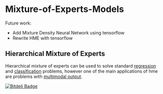 # Mixture-of-Experts-Models

Future work:
 - Add Mixture Density Neural Network using tensorflow
 - Rewrite HME with tensorflow
 
 
##  Hierarchical Mixture of Experts

Hierarchical mixture of experts can be used to solve standard [regression](https://github.com/AmazaspShumik/Mixture-of-Experts-Models/blob/master/Hierarchical%20Mixture%20of%20Experts/hme_standard_regression_examples.ipynb) and [classification](https://github.com/AmazaspShumik/Mixture-of-Experts-Models/blob/master/Hierarchical%20Mixture%20of%20Experts/hme_classification_examples.ipynb) problems, however one of the main applications of hme are problems with [multimodal output](https://github.com/AmazaspShumik/Mixture-of-Experts-Models/blob/master/Hierarchical%20Mixture%20of%20Experts/hme_multimodal_output_examples.ipynb).






[![Bitdeli Badge](https://d2weczhvl823v0.cloudfront.net/AmazaspShumik/mixture-models/trend.png)](https://bitdeli.com/free "Bitdeli Badge")

